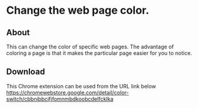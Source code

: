 # Change the web page color.
## About
This can change the color of specific web pages. 
The advantage of coloring a page is that it makes the particular page easier for you to notice.

## Download
This Chrome extension can be used from the URL link below
https://chromewebstore.google.com/detail/color-switch/cbbnibbcjfjfomnmbdkoobcdelfcklka
